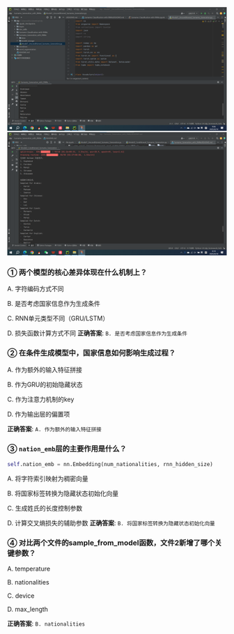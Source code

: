 <img src="./images/homework1.png" width="800" alt="截图一">
<img src="./images/homework2.png" width="800" alt="截图二">

### ① 两个模型的核心差异体现在什么机制上？
A. 字符编码方式不同

B. 是否考虑国家信息作为生成条件

C. RNN单元类型不同（GRU/LSTM）

D. 损失函数计算方式不同
**正确答案**: `B. 是否考虑国家信息作为生成条件`

### ② 在条件生成模型中，国家信息如何影响生成过程？
A. 作为额外的输入特征拼接

B. 作为GRU的初始隐藏状态

C. 作为注意力机制的key

D. 作为输出层的偏置项

**正确答案**: `A. 作为额外的输入特征拼接`

### ③ `nation_emb`层的主要作用是什么？
```python
self.nation_emb = nn.Embedding(num_nationalities, rnn_hidden_size)
```

A. 将字符索引映射为稠密向量

B. 将国家标签转换为隐藏状态初始化向量

C. 生成姓氏的长度控制参数

D. 计算交叉熵损失的辅助参数
**正确答案**: `B. 将国家标签转换为隐藏状态初始化向量`  

### ④ 对比两个文件的sample_from_model函数，文件2新增了哪个关键参数？

A. temperature

B. nationalities

C. device

D. max_length

**正确答案**: `B. nationalities`  
